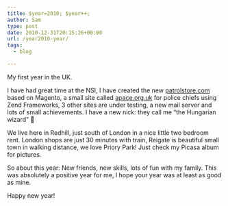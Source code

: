```yaml
---
title: $year=2010; $year++;
author: Sam
type: post
date: 2010-12-31T20:15:26+00:00
url: /year2010-year/
tags:
  - blog

---
```

<div>
  <p>
    My first year in the UK.
  </p>
  
  <p>
    I have had great time at the NSI, I have created the new <a href="http://www.patrolstore.com/">patrolstore.com</a> based on Magento, a small site called <a href="http://www.apace.org.uk/">apace.org.uk</a> for police chiefs using Zend Frameworks, 3 other sites are under testing, a new mail server and lots of small achievements. I have a new nick: they call me &#8220;the Hungarian wizard&#8221; 🙂
  </p>
  
  <p>
    We live here in Redhill, just south of London in a nice little two bedroom rent. London shops are just 30 minutes with train, Reigate is beautiful small town in walking distance, we love Priory Park! Just check my Picasa album for pictures.
  </p>
  
  <p>
    So about this year: New friends, new skills, lots of fun with my family. This was absolutely a positive year for me, I hope your year was at least as good as mine.
  </p>
  
  <p>
    Happy new year!
  </p>
</div>

